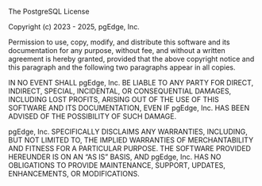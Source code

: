 The PostgreSQL License

Copyright (c) 2023 - 2025, pgEdge, Inc.

Permission to use, copy, modify, and distribute this software and its documentation for any purpose, without fee, and without a written agreement is hereby granted, provided that the above copyright notice and this paragraph and the following two paragraphs appear in all copies.

IN NO EVENT SHALL pgEdge, Inc. BE LIABLE TO ANY PARTY FOR DIRECT, INDIRECT, SPECIAL, INCIDENTAL, OR CONSEQUENTIAL DAMAGES, INCLUDING LOST PROFITS, ARISING OUT OF THE USE OF THIS SOFTWARE AND ITS DOCUMENTATION, EVEN IF pgEdge, Inc. HAS BEEN ADVISED OF THE POSSIBILITY OF SUCH DAMAGE.

pgEdge, Inc. SPECIFICALLY DISCLAIMS ANY WARRANTIES, INCLUDING, BUT NOT LIMITED TO, THE IMPLIED WARRANTIES OF MERCHANTABILITY AND FITNESS FOR A PARTICULAR PURPOSE. THE SOFTWARE PROVIDED HEREUNDER IS ON AN “AS IS” BASIS, AND pgEdge, Inc. HAS NO OBLIGATIONS TO PROVIDE MAINTENANCE, SUPPORT, UPDATES, ENHANCEMENTS, OR MODIFICATIONS.
